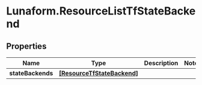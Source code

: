 # Lunaform.ResourceListTfStateBackend

## Properties
Name | Type | Description | Notes
------------ | ------------- | ------------- | -------------
**stateBackends** | [**[ResourceTfStateBackend]**](ResourceTfStateBackend.md) |  | 


